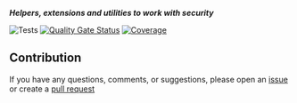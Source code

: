***Helpers, extensions and utilities to work with security***

![Tests](https://github.com/TechNobre/PowerUtils.Security/actions/workflows/tests.yml/badge.svg)
[![Quality Gate Status](https://sonarcloud.io/api/project_badges/measure?project=TechNobre_PowerUtils.Security&metric=alert_status)](https://sonarcloud.io/summary/new_code?id=TechNobre_PowerUtils.Security)
[![Coverage](https://sonarcloud.io/api/project_badges/measure?project=TechNobre_PowerUtils.Security&metric=coverage)](https://sonarcloud.io/summary/new_code?id=TechNobre_PowerUtils.Security)



## Contribution

If you have any questions, comments, or suggestions, please open an [issue](https://github.com/TechNobre/PowerUtils.Security/issues/new/choose) or create a [pull request](https://github.com/TechNobre/PowerUtils.Security/compare)